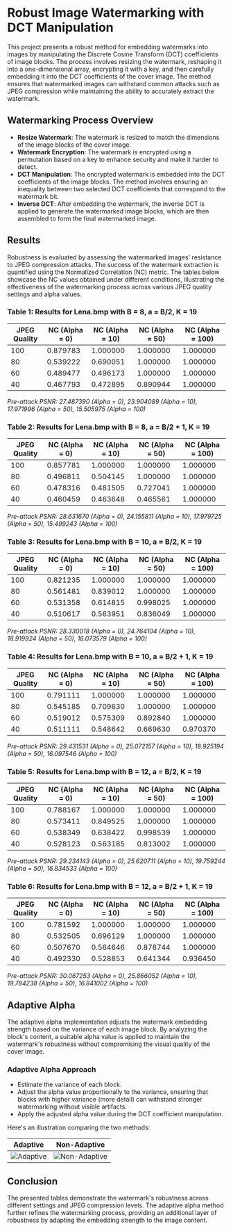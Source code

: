# Robust Image Watermarking with DCT Manipulation

This project presents a robust method for embedding watermarks into images by manipulating the Discrete Cosine Transform (DCT) coefficients of image blocks. The process involves resizing the watermark, reshaping it into a one-dimensional array, encrypting it with a key, and then carefully embedding it into the DCT coefficients of the cover image. The method ensures that watermarked images can withstand common attacks such as JPEG compression while maintaining the ability to accurately extract the watermark.

## Watermarking Process Overview

- **Resize Watermark**: The watermark is resized to match the dimensions of the image blocks of the cover image.
- **Watermark Encryption**: The watermark is encrypted using a permutation based on a key to enhance security and make it harder to detect.
- **DCT Manipulation**: The encrypted watermark is embedded into the DCT coefficients of the image blocks. The method involves ensuring an inequality between two selected DCT coefficients that correspond to the watermark bit.
- **Inverse DCT**: After embedding the watermark, the inverse DCT is applied to generate the watermarked image blocks, which are then assembled to form the final watermarked image.

## Results

Robustness is evaluated by assessing the watermarked images' resistance to JPEG compression attacks. The success of the watermark extraction is quantified using the Normalized Correlation (NC) metric. The tables below showcase the NC values obtained under different conditions, illustrating the effectiveness of the watermarking process across various JPEG quality settings and alpha values.

### Table 1: Results for Lena.bmp with B = 8, a = B/2, K = 19

| JPEG Quality | NC (Alpha = 0) | NC (Alpha = 10) | NC (Alpha = 50) | NC (Alpha = 100) |
|--------------|----------------|-----------------|-----------------|------------------|
| 100          | 0.879783       | 1.000000        | 1.000000        | 1.000000         |
| 80           | 0.539222       | 0.690051        | 1.000000        | 1.000000         |
| 60           | 0.489477       | 0.496173        | 1.000000        | 1.000000         |
| 40           | 0.467793       | 0.472895        | 0.890944        | 1.000000         |

_Pre-attack PSNR: 27.487390 (Alpha = 0), 23.904089 (Alpha = 10), 17.971996 (Alpha = 50), 15.505975 (Alpha = 100)_

### Table 2: Results for Lena.bmp with B = 8, a = B/2 + 1, K = 19

| JPEG Quality | NC (Alpha = 0) | NC (Alpha = 10) | NC (Alpha = 50) | NC (Alpha = 100) |
|--------------|----------------|-----------------|-----------------|------------------|
| 100          | 0.857781       | 1.000000        | 1.000000        | 1.000000         |
| 80           | 0.496811       | 0.504145        | 1.000000        | 1.000000         |
| 60           | 0.478316       | 0.481505        | 0.727041        | 1.000000         |
| 40           | 0.460459       | 0.463648        | 0.465561        | 1.000000         |

_Pre-attack PSNR: 28.631670 (Alpha = 0), 24.155811 (Alpha = 10), 17.979725 (Alpha = 50), 15.499243 (Alpha = 100)_

### Table 3: Results for Lena.bmp with B = 10, a = B/2, K = 19

| JPEG Quality | NC (Alpha = 0) | NC (Alpha = 10) | NC (Alpha = 50) | NC (Alpha = 100) |
|--------------|----------------|-----------------|-----------------|------------------|
| 100          | 0.821235       | 1.000000        | 1.000000        | 1.000000         |
| 80           | 0.561481       | 0.839012        | 1.000000        | 1.000000         |
| 60           | 0.531358       | 0.614815        | 0.998025        | 1.000000         |
| 40           | 0.510617       | 0.563951        | 0.836049        | 1.000000         |

_Pre-attack PSNR: 28.330018 (Alpha = 0), 24.764104 (Alpha = 10), 18.919924 (Alpha = 50), 16.073579 (Alpha = 100)_

### Table 4: Results for Lena.bmp with B = 10, a = B/2 + 1, K = 19

| JPEG Quality | NC (Alpha = 0) | NC (Alpha = 10) | NC (Alpha = 50) | NC (Alpha = 100) |
|--------------|----------------|-----------------|-----------------|------------------|
| 100          | 0.791111       | 1.000000        | 1.000000        | 1.000000         |
| 80           | 0.545185       | 0.709630        | 1.000000        | 1.000000         |
| 60           | 0.519012       | 0.575309        | 0.892840        | 1.000000         |
| 40           | 0.511111       | 0.548642        | 0.669630        | 0.970370         |

_Pre-attack PSNR: 29.431531 (Alpha = 0), 25.072157 (Alpha = 10), 18.925194 (Alpha = 50), 16.097546 (Alpha = 100)_

### Table 5: Results for Lena.bmp with B = 12, a = B/2, K = 19

| JPEG Quality | NC (Alpha = 0) | NC (Alpha = 10) | NC (Alpha = 50) | NC (Alpha = 100) |
|--------------|----------------|-----------------|-----------------|------------------|
| 100          | 0.788167       | 1.000000        | 1.000000        | 1.000000         |
| 80           | 0.573411       | 0.849525        | 1.000000        | 1.000000         |
| 60           | 0.538349       | 0.638422        | 0.998539        | 1.000000         |
| 40           | 0.528123       | 0.563185        | 0.813002        | 1.000000         |

_Pre-attack PSNR: 29.234143 (Alpha = 0), 25.620711 (Alpha = 10), 19.759244 (Alpha = 50), 16.834533 (Alpha = 100)_

### Table 6: Results for Lena.bmp with B = 12, a = B/2 + 1, K = 19

| JPEG Quality | NC (Alpha = 0) | NC (Alpha = 10) | NC (Alpha = 50) | NC (Alpha = 100) |
|--------------|----------------|-----------------|-----------------|------------------|
| 100          | 0.781592       | 1.000000        | 1.000000        | 1.000000         |
| 80           | 0.532505       | 0.696129        | 1.000000        | 1.000000         |
| 60           | 0.507670       | 0.564646        | 0.878744        | 1.000000         |
| 40           | 0.492330       | 0.528853        | 0.641344        | 0.936450         |

_Pre-attack PSNR: 30.067253 (Alpha = 0), 25.866052 (Alpha = 10), 19.784238 (Alpha = 50), 16.841002 (Alpha = 100)_

## Adaptive Alpha

The adaptive alpha implementation adjusts the watermark embedding strength based on the variance of each image block. By analyzing the block's content, a suitable alpha value is applied to maintain the watermark's robustness without compromising the visual quality of the cover image.

### Adaptive Alpha Approach

- Estimate the variance of each block.
- Adjust the alpha value proportionally to the variance, ensuring that blocks with higher variance (more detail) can withstand stronger watermarking without visible artifacts.
- Apply the adjusted alpha value during the DCT coefficient manipulation.

Here's an illustration comparing the two methods:

Adaptive             |  Non-Adaptive
:-------------------------:|:-------------------------:
![Adaptive](https://github.com/SamanMohseni/DCTWatermarking/assets/51726090/7f50ac2f-18ae-4285-b9d7-9eafc848f0b7)  |  ![Non-Adaptive](https://github.com/SamanMohseni/DCTWatermarking/assets/51726090/e0d10646-71ec-41c4-a8ff-08a1ca792fe4)


## Conclusion

The presented tables demonstrate the watermark's robustness across different settings and JPEG compression levels. The adaptive alpha method further refines the watermarking process, providing an additional layer of robustness by adapting the embedding strength to the image content.
